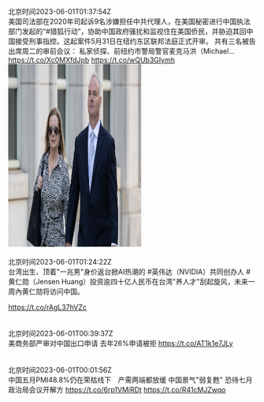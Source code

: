 北京时间2023-06-01T01:37:54Z<br>美国司法部在2020年司起诉9名涉嫌担任中共代理人，在美国秘密进行中国执法部门发起的“#猎狐行动”，协助中国政府骚扰和监视住在美国侨民，并胁迫其回中国接受刑事指控。这起案件5月31日在纽约东区联邦法庭正式开审。
共有三名被告出席周二的审前会议：
私家侦探、前纽约市警局警官麦克马洪（Michael… https://t.co/Xc0MXfdJpb https://t.co/wQUb3GIymh<br><img src='/temp/image/2023/t-Month-6/1663963025836056595_0.jpg' width='270' height='370'><br><br>北京时间2023-06-01T01:24:22Z<br>台湾出生、顶着"一兆男"身价返台掀AI热潮的 #英伟达（NVIDIA）共同创办人 #黄仁勋（Jensen Huang）投资逾四十亿人民币在台湾"养人才"刮起旋风，未来一周內黄仁勋将访问中国。

https://t.co/rAgL37hVZc<br><br><br>北京时间2023-06-01T00:39:37Z<br>美商务部严审对中国出口申请 去年26%申请被拒
https://t.co/AT1k1e7JLy<br><br><br>北京时间2023-06-01T00:01:56Z<br>中国五月PMI48.8%仍在荣枯线下　产需两端都放缓
中国景气"弱复甦"  恐待七月政治局会议开解方
https://t.co/6rp1VMiRDt https://t.co/R41cMJZwqo<br><br><br>